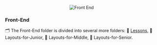 <div id="badges" align="center">
  <img src="https://media.giphy.com/media/ZDTbix65Me1YDNLDF3/giphy.gif" alt="Front End"/>
</div>

### Front-End

:card_index_dividers: The Front-End folder is divided into several more folders: :file_folder: <a href="https://github.com/OlehLy/Lessons-and-Practice/tree/main/Front-end/Layouts-for-Junior">Lessons</a>, :file_folder: Layouts-for-Junior, :file_folder: Layouts-for-Middle, :file_folder: Layouts-for-Senior.
